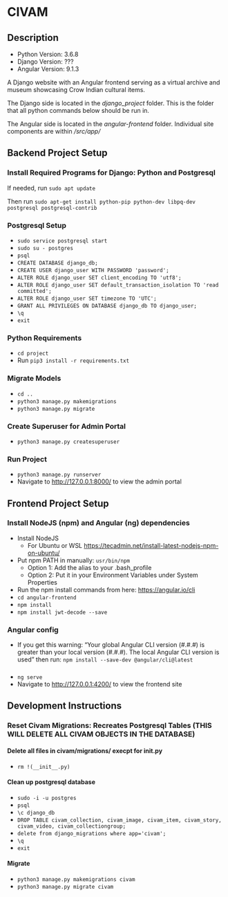 # CIVAM
## Description
* Python Version: 3.6.8
* Django Version: ???
* Angular Version: 9.1.3

A Django website with an Angular frontend serving as a virtual archive and museum showcasing Crow Indian cultural items.

The Django side is located in the *django_project* folder. This is the folder that all python commands below should be run in.

The Angular side is located in the *angular-frontend* folder. Individual site components are within */src/app/*

## Backend Project Setup
### Install Required Programs for Django: Python and Postgresql
If needed, run `sudo apt update`

Then run `sudo apt-get install python-pip python-dev libpq-dev postgresql postgresql-contrib`

### Postgresql Setup
* `sudo service postgresql start`
* `sudo su - postgres`
* `psql`
* `CREATE DATABASE django_db;`
* `CREATE USER django_user WITH PASSWORD 'password';`
* `ALTER ROLE django_user SET client_encoding TO 'utf8';`
* `ALTER ROLE django_user SET default_transaction_isolation TO 'read committed';`
* `ALTER ROLE django_user SET timezone TO 'UTC';`
* `GRANT ALL PRIVILEGES ON DATABASE django_db TO django_user;`
* `\q`
* `exit`

### Python Requirements
* `cd project`
* Run `pip3 install -r requirements.txt`

### Migrate Models
* `cd ..`
* `python3 manage.py makemigrations`
* `python3 manage.py migrate`

### Create Superuser for Admin Portal
* `python3 manage.py createsuperuser`

### Run Project
* `python3 manage.py runserver`
* Navigate to http://127.0.0.1:8000/ to view the admin portal


## Frontend Project Setup
### Install NodeJS (npm) and Angular (ng) dependencies
* Install NodeJS
   * For Ubuntu or WSL https://tecadmin.net/install-latest-nodejs-npm-on-ubuntu/ 
* Put npm PATH in manually: `usr/bin/npm`
   * Option 1: Add the alias to your .bash_profile
   * Option 2: Put it in your Environment Variables under System Properties
* Run the npm install commands from here: https://angular.io/cli 
* `cd angular-frontend`
* `npm install`
* `npm install jwt-decode --save`

### Angular config
* If you get this warning: “Your global Angular CLI version (#.#.#) is greater than your local version (#.#.#). The local Angular CLI version is used” then run: `npm install --save-dev @angular/cli@latest`

###
* `ng serve`
* Navigate to http://127.0.0.1:4200/ to view the frontend site

## Development Instructions
### Reset Civam Migrations: Recreates Postgresql Tables (THIS WILL DELETE ALL CIVAM OBJECTS IN THE DATABASE)
#### Delete all files in civam/migrations/ execpt for __init__.py
* `rm !(__init__.py)`

#### Clean up postgresql database
* `sudo -i -u postgres`
* `psql`
* `\c django_db`
* `DROP TABLE civam_collection, civam_image, civam_item, civam_story, civam_video, civam_collectiongroup;`
* `delete from django_migrations where app='civam';`
* `\q`
* `exit`

#### Migrate
* `python3 manage.py makemigrations civam`
* `python3 manage.py migrate civam`


